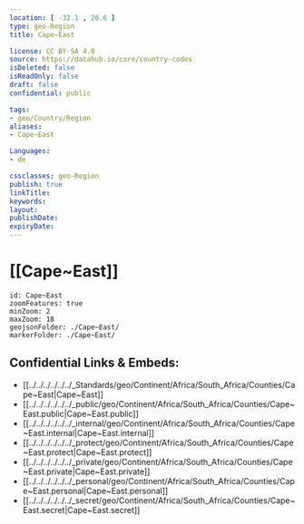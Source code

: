 ```yaml
---
location: [ -32.1 , 26.6 ] 
type: geo-Region
title: Cape~East

license: CC BY-SA 4.0
source: https://datahub.io/core/country-codes
isDeleted: false
isReadOnly: false
draft: false
confidential: public

tags:
- geo/Country/Region
aliases:
- Cape~East

Languages:
- de

cssclasses: geo-Region
publish: true
linkTitle: 
keywords: 
layout: 
publishDate: 
expiryDate: 
---
```


# [[Cape~East]] 

```leaflet
id: Cape~East
zoomFeatures: true 
minZoom: 2 
maxZoom: 18
geojsonFolder: ./Cape~East/
markerFolder: ./Cape~East/
```


## Confidential Links & Embeds: 
- [[../../../../../../_Standards/geo/Continent/Africa/South_Africa/Counties/Cape~East|Cape~East]] 
- [[../../../../../../_public/geo/Continent/Africa/South_Africa/Counties/Cape~East.public|Cape~East.public]] 
- [[../../../../../../_internal/geo/Continent/Africa/South_Africa/Counties/Cape~East.internal|Cape~East.internal]] 
- [[../../../../../../_protect/geo/Continent/Africa/South_Africa/Counties/Cape~East.protect|Cape~East.protect]] 
- [[../../../../../../_private/geo/Continent/Africa/South_Africa/Counties/Cape~East.private|Cape~East.private]] 
- [[../../../../../../_personal/geo/Continent/Africa/South_Africa/Counties/Cape~East.personal|Cape~East.personal]] 
- [[../../../../../../_secret/geo/Continent/Africa/South_Africa/Counties/Cape~East.secret|Cape~East.secret]] 

